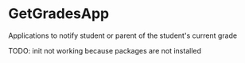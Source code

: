 # GetGradesApp
Applications to notify student or parent of the student's current grade

TODO: init not working because packages are not installed 
